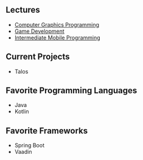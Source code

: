 ## Lectures
- [Computer Graphics Programming](https://jtinosa.github.io/Computer-Graphics-Programming/)
- [Game Development](https://jtinosa.github.io/Game-Development/)
- [Intermediate Mobile Programming](https://jtinosa.github.io/Intermediate-Mobile-Programming/)

## Current Projects
- Talos

## Favorite Programming Languages
- Java
- Kotlin

## Favorite Frameworks
- Spring Boot
- Vaadin
